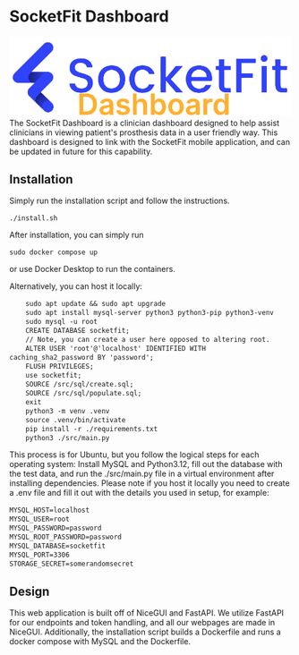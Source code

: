 # SocketFit Dashboard
![Socketfit Dashboard Logo.](/src/assets/dashboard.png "Socketfit Dashboard Logo.")
The SocketFit Dashboard is a clinician dashboard designed to help assist clinicians in viewing patient's prosthesis data in a user friendly way.
This dashboard is designed to link with the SocketFit mobile application, and can be updated in future for this capability.

## Installation
Simply run the installation script and follow the instructions.
```
./install.sh
```
After installation, you can simply run 
``` 
sudo docker compose up 
```
or use Docker Desktop to run the containers.

Alternatively, you can host it locally:
```
    sudo apt update && sudo apt upgrade
    sudo apt install mysql-server python3 python3-pip python3-venv
    sudo mysql -u root
    CREATE DATABASE socketfit;
    // Note, you can create a user here opposed to altering root.
    ALTER USER 'root'@'localhost' IDENTIFIED WITH caching_sha2_password BY 'password';
    FLUSH PRIVILEGES;
    use socketfit;
    SOURCE /src/sql/create.sql;
    SOURCE /src/sql/populate.sql;
    exit
    python3 -m venv .venv
    source .venv/bin/activate
    pip install -r ./requirements.txt
    python3 ./src/main.py
```
This process is for Ubuntu, but you follow the logical steps for each operating system: Install MySQL and Python3.12, fill out the database with the test data, and run the ./src/main.py file in a virtual environment after installing dependencies.
Please note if you host it locally you need to create a .env file and fill it out with the details you used in setup, for example:
```
MYSQL_HOST=localhost
MYSQL_USER=root
MYSQL_PASSWORD=password
MYSQL_ROOT_PASSWORD=password
MYSQL_DATABASE=socketfit
MYSQL_PORT=3306
STORAGE_SECRET=somerandomsecret
```

## Design
This web application is built off of NiceGUI and FastAPI. We utilize FastAPI for our endpoints and token handling, and all our webpages are made in NiceGUI. Additionally, the installation script builds a Dockerfile and runs a docker compose with MySQL and the Dockerfile.
